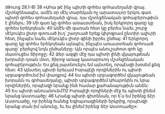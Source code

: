 (Թուոց 28.1-8)
38 «Ահա թէ ինչ պիտի զոհես զոհասեղանի վրայ. մշտնջենապէս, ամէն օր մէկ տարեկան ոչ արատաւոր երկու գառ պիտի զոհես զոհասեղանի վրայ. դա մշտնջենական զոհաբերութիւն է լինելու: 39 Մի գառ կը զոհես առաւօտեան, իսկ երկրորդ գառը կը զոհես երեկոյեան: 40 Ամէն մի գառան հետ կը բերես նաեւ շուրջ մէկուկէս լիտր զտուած իւղ՝ շաղուած երեք կիլոգրամ ընտիր ալիւրի հետ, ինչպէս նաեւ մէկուկէս լիտր գինի իբրեւ ընծայ: 41 Երկրորդ գառը կը զոհես երեկոյեան այնպէս, ինչպէս առաւօտեան զոհուած գառը՝ բերելով նոյն ընծաները: Այն որպէս անուշահոտ զոհ կը մատուցես Տիրոջը: 42 Ձեր ազգի մէջ դա պիտի լինի վկայութեան խորանի դռան մօտ, Տիրոջ առաջ կատարուող մշտնջենական զոհաբերութիւն: Ես քեզ յայտնուելու եմ այնտեղ, որպէսզի խօսեմ քեզ հետ: 43 Այնտեղ պիտի երեւամ Իսրայէլի որդիներին ու պիտի սրբագործուեմ իմ փառքով: 44 Ես պիտի սրբագործեմ վկայութեան խորանն ու զոհասեղանը, պիտի սրբագործեմ Ահարոնին ու նրա որդիներին, որպէսզի նրանք ինձ համար քահանայութիւն անեն: 45 Ես պիտի անուանուեմ112 Իսրայէլի որդիների մէջ եւ պիտի լինեմ նրանց Աստուածը: 46 Նրանք պիտի գիտենան, որ ե՛ս եմ իրենց Տէր Աստուածը, որ իրենց հանեց Եգիպտացիների երկրից, որպէսզի նրանք տան իմ անունը, եւ ես լինեմ իրենց Տէր Աստուածը»:

